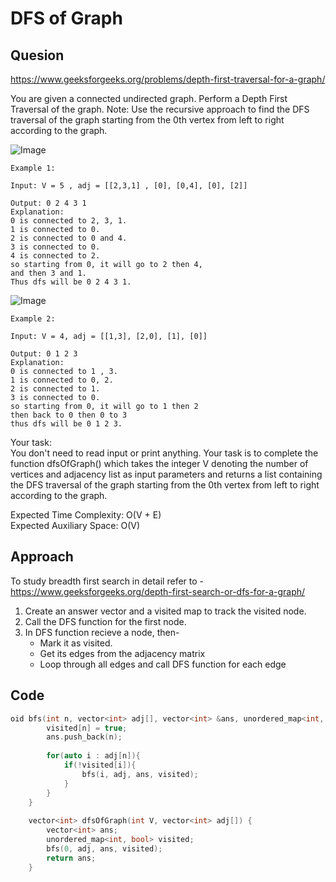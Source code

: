 # DFS of Graph
## Quesion 
https://www.geeksforgeeks.org/problems/depth-first-traversal-for-a-graph/

You are given a connected undirected graph. Perform a Depth First Traversal of the graph.
Note: Use the recursive approach to find the DFS traversal of the graph starting from the 0th vertex from left to right according to the graph.

![Image](https://media.geeksforgeeks.org/img-practice/graph-1659528381.png)
```
Example 1:

Input: V = 5 , adj = [[2,3,1] , [0], [0,4], [0], [2]]

Output: 0 2 4 3 1
Explanation: 
0 is connected to 2, 3, 1.
1 is connected to 0.
2 is connected to 0 and 4.
3 is connected to 0.
4 is connected to 2.
so starting from 0, it will go to 2 then 4,
and then 3 and 1.
Thus dfs will be 0 2 4 3 1.
```

![Image](https://media.geeksforgeeks.org/img-practice/graph(1)-1659528893.png)
```
Example 2:

Input: V = 4, adj = [[1,3], [2,0], [1], [0]]

Output: 0 1 2 3
Explanation:
0 is connected to 1 , 3.
1 is connected to 0, 2. 
2 is connected to 1.
3 is connected to 0. 
so starting from 0, it will go to 1 then 2
then back to 0 then 0 to 3
thus dfs will be 0 1 2 3. 
```
Your task:<br>
You don't need to read input or print anything. Your task is to complete the function dfsOfGraph() which takes the integer V denoting the number of vertices and adjacency list as input parameters and returns a list containing the DFS traversal of the graph starting from the 0th vertex from left to right according to the graph.


Expected Time Complexity: O(V + E)<br>
Expected Auxiliary Space: O(V)

## Approach
To study breadth first search in detail refer to - https://www.geeksforgeeks.org/depth-first-search-or-dfs-for-a-graph/

1. Create an answer vector and a visited map to track the visited node.
2. Call the DFS function for the first node.
3. In DFS function recieve a node, then-
    - Mark it as visited.
    - Get its edges from the adjacency matrix
    - Loop through all edges and call DFS function for each edge


## Code
```cpp
oid bfs(int n, vector<int> adj[], vector<int> &ans, unordered_map<int, bool> &visited){
        visited[n] = true;
        ans.push_back(n);
        
        for(auto i : adj[n]){
            if(!visited[i]){
                bfs(i, adj, ans, visited);
            }
        }
    }
    
    vector<int> dfsOfGraph(int V, vector<int> adj[]) {
        vector<int> ans;
        unordered_map<int, bool> visited;
        bfs(0, adj, ans, visited);
        return ans;
    }
```